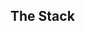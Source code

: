 ##  The Stack

<!-- <p class="fragment grow">Project Clarity: Joanna</p>
<p class="fragment grow">Architect: Brock</p>
<p class="fragment grow">Developer: Paul</p>
<p class="fragment grow">Quality Assurance: Gary</p> -->
